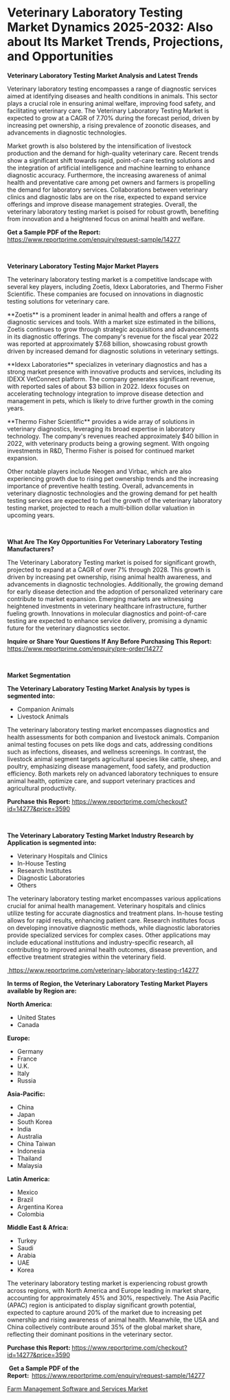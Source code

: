 <p><h1>Veterinary Laboratory Testing Market Dynamics 2025-2032: Also about Its Market Trends, Projections, and Opportunities</h1></p><p><strong>Veterinary Laboratory Testing Market Analysis and Latest Trends</strong></p>
<p><p>Veterinary laboratory testing encompasses a range of diagnostic services aimed at identifying diseases and health conditions in animals. This sector plays a crucial role in ensuring animal welfare, improving food safety, and facilitating veterinary care. The Veterinary Laboratory Testing Market is expected to grow at a CAGR of 7.70% during the forecast period, driven by increasing pet ownership, a rising prevalence of zoonotic diseases, and advancements in diagnostic technologies. </p><p>Market growth is also bolstered by the intensification of livestock production and the demand for high-quality veterinary care. Recent trends show a significant shift towards rapid, point-of-care testing solutions and the integration of artificial intelligence and machine learning to enhance diagnostic accuracy. Furthermore, the increasing awareness of animal health and preventative care among pet owners and farmers is propelling the demand for laboratory services. Collaborations between veterinary clinics and diagnostic labs are on the rise, expected to expand service offerings and improve disease management strategies. Overall, the veterinary laboratory testing market is poised for robust growth, benefiting from innovation and a heightened focus on animal health and welfare.</p></p>
<p><strong>Get a Sample PDF of the Report:&nbsp;</strong> <a href="https://www.reportprime.com/enquiry/request-sample/14277?utm_campaign=3095&utm_medium=2&utm_source=Github&utm_content=ia&utm_term=20032025&utm_id=veterinary-laboratory-testing">https://www.reportprime.com/enquiry/request-sample/14277</a></p>
<p>&nbsp;</p>
<p><strong>Veterinary Laboratory Testing Major Market Players</strong></p>
<p><p>The veterinary laboratory testing market is a competitive landscape with several key players, including Zoetis, Idexx Laboratories, and Thermo Fisher Scientific. These companies are focused on innovations in diagnostic testing solutions for veterinary care.</p><p>**Zoetis** is a prominent leader in animal health and offers a range of diagnostic services and tools. With a market size estimated in the billions, Zoetis continues to grow through strategic acquisitions and advancements in its diagnostic offerings. The company's revenue for the fiscal year 2022 was reported at approximately $7.68 billion, showcasing robust growth driven by increased demand for diagnostic solutions in veterinary settings.</p><p>**Idexx Laboratories** specializes in veterinary diagnostics and has a strong market presence with innovative products and services, including its IDEXX VetConnect platform. The company generates significant revenue, with reported sales of about $3 billion in 2022. Idexx focuses on accelerating technology integration to improve disease detection and management in pets, which is likely to drive further growth in the coming years.</p><p>**Thermo Fisher Scientific** provides a wide array of solutions in veterinary diagnostics, leveraging its broad expertise in laboratory technology. The company's revenues reached approximately $40 billion in 2022, with veterinary products being a growing segment. With ongoing investments in R&D, Thermo Fisher is poised for continued market expansion.</p><p>Other notable players include Neogen and Virbac, which are also experiencing growth due to rising pet ownership trends and the increasing importance of preventive health testing. Overall, advancements in veterinary diagnostic technologies and the growing demand for pet health testing services are expected to fuel the growth of the veterinary laboratory testing market, projected to reach a multi-billion dollar valuation in upcoming years.</p></p>
<p>&nbsp;</p>
<p><strong>What Are The Key Opportunities For Veterinary Laboratory Testing Manufacturers?</strong></p>
<p><p>The Veterinary Laboratory Testing market is poised for significant growth, projected to expand at a CAGR of over 7% through 2028. This growth is driven by increasing pet ownership, rising animal health awareness, and advancements in diagnostic technologies. Additionally, the growing demand for early disease detection and the adoption of personalized veterinary care contribute to market expansion. Emerging markets are witnessing heightened investments in veterinary healthcare infrastructure, further fueling growth. Innovations in molecular diagnostics and point-of-care testing are expected to enhance service delivery, promising a dynamic future for the veterinary diagnostics sector.</p></p>
<p><strong>Inquire or Share Your Questions If Any Before Purchasing This Report:</strong> <a href="https://www.reportprime.com/enquiry/pre-order/14277?utm_campaign=3095&utm_medium=2&utm_source=Github&utm_content=ia&utm_term=20032025&utm_id=veterinary-laboratory-testing">https://www.reportprime.com/enquiry/pre-order/14277</a></p>
<p>&nbsp;</p>
<p><strong>Market Segmentation</strong></p>
<p><strong>The Veterinary Laboratory Testing Market Analysis by types is segmented into:</strong></p>
<p><ul><li>Companion Animals</li><li>Livestock Animals</li></ul></p>
<p><p>The veterinary laboratory testing market encompasses diagnostics and health assessments for both companion and livestock animals. Companion animal testing focuses on pets like dogs and cats, addressing conditions such as infections, diseases, and wellness screenings. In contrast, the livestock animal segment targets agricultural species like cattle, sheep, and poultry, emphasizing disease management, food safety, and production efficiency. Both markets rely on advanced laboratory techniques to ensure animal health, optimize care, and support veterinary practices and agricultural productivity.</p></p>
<p><strong>Purchase this Report:&nbsp;</strong><a href="https://www.reportprime.com/checkout?id=14277&price=3590&utm_campaign=3095&utm_medium=2&utm_source=Github&utm_content=ia&utm_term=20032025&utm_id=veterinary-laboratory-testing">https://www.reportprime.com/checkout?id=14277&price=3590</a></p>
<p>&nbsp;</p>
<p><strong>The Veterinary Laboratory Testing Market Industry Research by Application is segmented into:</strong></p>
<p><ul><li>Veterinary Hospitals and Clinics</li><li>In-House Testing</li><li>Research Institutes</li><li>Diagnostic Laboratories</li><li>Others</li></ul></p>
<p><p>The veterinary laboratory testing market encompasses various applications crucial for animal health management. Veterinary hospitals and clinics utilize testing for accurate diagnostics and treatment plans. In-house testing allows for rapid results, enhancing patient care. Research institutes focus on developing innovative diagnostic methods, while diagnostic laboratories provide specialized services for complex cases. Other applications may include educational institutions and industry-specific research, all contributing to improved animal health outcomes, disease prevention, and effective treatment strategies within the veterinary field.</p></p>
<p><a href="https://www.reportprime.com/veterinary-laboratory-testing-r14277?utm_campaign=3095&utm_medium=2&utm_source=Github&utm_content=ia&utm_term=20032025&utm_id=veterinary-laboratory-testing">&nbsp;https://www.reportprime.com/veterinary-laboratory-testing-r14277</a></p>
<p><strong>In terms of Region, the Veterinary Laboratory Testing Market Players available by Region are:</strong></p>
<p>
    <p> <strong> North America: </strong>
        <ul>
            <li>United States</li>
            <li>Canada</li>
        </ul>
        </p> 
    <p> <strong> Europe: </strong>
        <ul>
            <li>Germany</li>
            <li>France</li>
            <li>U.K.</li>
            <li>Italy</li>
            <li>Russia</li>
        </ul>
        </p> 
    <p> <strong> Asia-Pacific: </strong>
        <ul>
            <li>China</li>
            <li>Japan</li>
            <li>South Korea</li>
            <li>India</li>
            <li>Australia</li>
            <li>China Taiwan</li>
            <li>Indonesia</li>
            <li>Thailand</li>
            <li>Malaysia</li>
        </ul>
        </p> 
    <p> <strong> Latin America: </strong>
        <ul>
            <li>Mexico</li>
            <li>Brazil</li>
            <li>Argentina Korea</li>
            <li>Colombia</li>
        </ul>
        </p> 
    <p> <strong> Middle East & Africa: </strong>
        <ul>
            <li>Turkey</li>
            <li>Saudi</li>
            <li>Arabia</li>
            <li>UAE</li>
            <li>Korea</li>
        </ul>
    </p>
    </p>
<p><p>The veterinary laboratory testing market is experiencing robust growth across regions, with North America and Europe leading in market share, accounting for approximately 45% and 30%, respectively. The Asia Pacific (APAC) region is anticipated to display significant growth potential, expected to capture around 20% of the market due to increasing pet ownership and rising awareness of animal health. Meanwhile, the USA and China collectively contribute around 35% of the global market share, reflecting their dominant positions in the veterinary sector.</p></p>
<p><strong>Purchase this Report: </strong><a href="https://www.reportprime.com/checkout?id=14277&price=3590&utm_campaign=3095&utm_medium=2&utm_source=Github&utm_content=ia&utm_term=20032025&utm_id=veterinary-laboratory-testing">https://www.reportprime.com/checkout?id=14277&price=3590</a></p>
<p>&nbsp;<strong>Get a Sample PDF of the Report:&nbsp;&nbsp;</strong><a href="https://www.reportprime.com/enquiry/request-sample/14277?utm_campaign=3095&utm_medium=2&utm_source=Github&utm_content=ia&utm_term=20032025&utm_id=veterinary-laboratory-testing">https://www.reportprime.com/enquiry/request-sample/14277</a></p>
<p><strong></strong></p>
<p><p><a href="https://github.com/popupioo/Market-Research-Report-List-1/blob/main/farm-management-software-and-services-market.md?utm_campaign=3095&utm_medium=2&utm_source=Github&utm_content=ia&utm_term=20032025&utm_id=veterinary-laboratory-testing">Farm Management Software and Services Market</a></p></p>